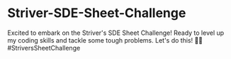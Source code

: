 # Striver-SDE-Sheet-Challenge
Excited to embark on the Striver's SDE Sheet Challenge! Ready to level up my coding skills and tackle some tough problems. Let's do this! 💪🔥 #StriversSheetChallenge
